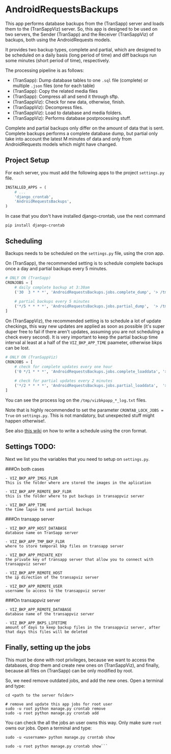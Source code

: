 # AndroidRequestsBackups

This app performs database backups from the (TranSapp) server and loads them to the (TranSappViz) server. So, this app is designed to be used on two servers, the Sender (TranSapp) and the Receiver (TranSappViz) of backups, both using the AndroidRequests models.

It provides two backup types, complete and partial, which are designed to be scheduled on a daily basis (long period of time) and diff backups run some minutes (short period of time), respectively.

The processing pipeline is as follows:

- (TranSapp): Dump database tables to one `.sql` file (complete) or multiple `.json` files (one for each table)
- (TranSapp): Copy the related media files
- (TranSapp): Compress all and send it through sftp.
- (TranSappViz): Check for new data, otherwise, finish.
- (TranSappViz): Decompress files.
- (TranSappViz): Load to database and media folders.
- (TranSappViz): Performs database postprocessing stuff. 

Complete and partial backups only differ on the amount of data that is sent. Complete backups performs a complete database dump, but partial only take into account the latest M minutes of data and only from AndroidRequests models which might have changed.


## Project Setup

For each server, you must add the following apps to the project `settings.py` file.

```python
INSTALLED_APPS = (
	# ...
	'django_crontab',
	'AndroidRequestsBackups',
)
```
In case that you don't have installed  django-crontab, use the next command

```pip install django-crontab```

## Scheduling

Backups needs to be scheduled on the `settings.py` file, using the cron app. 

On (TranSapp), the recommended setting is to schedule complete backups once a day and partial backups every 5 minutes.
```python
# ONLY ON (TranSapp)
CRONJOBS = [	
    # daily complete backup at 3:30am
    ('30  3 * * *', 'AndroidRequestsBackups.jobs.complete_dump', '> /tmp/vizbkpapp_complete_dump_log.txt')
    
    # partial backups every 5 minutes
    ('*/5 * * * *', 'AndroidRequestsBackups.jobs.partial_dump',  '> /tmp/vizbkpapp_partial_dump_log.txt')
]
```

On (TranSappViz), the recommended setting is to schedule a lot of update checkings, this way new updates are applied as soon as possible (it's super duper free to fail if there aren't updates, assuming you are not scheduling a check every second). It is very important to keep the partial backup time interval al least at a half of the `VIZ_BKP_APP_TIME` paameter, otherwise bkps can be lost.

```python
# ONLY ON (TranSappViz)
CRONJOBS = [	
    # check for complete updates every one hour
    ('0 */1 * * *', 'AndroidRequestsBackups.jobs.complete_loaddata', '> /tmp/vizbkpapp_complete_loaddata_log.txt')
    
    # check for partial updates every 2 minutes
    ('*/2 * * * *', 'AndroidRequestsBackups.jobs.partial_loaddata',  '> /tmp/vizbkpapp_partial_loaddata_log.txt')
]
```

You can see the process log on the `/tmp/vizbkpapp_*_log.txt` files.

Note that is highly recommended to set the parameter `CRONTAB_LOCK_JOBS = True` on `settings.py`. This is not mandatory, but unexpected stuff might happen otherwise!.

See also [this wiki](https://en.wikipedia.org/wiki/Cron#Format) on how to write a schedule using the cron format. 


## Settings TODO:

Next we list you the variables that you need to setup on `settings.py`. 

###On both cases
```
- VIZ_BKP_APP_IMGS_FLDR
This is the folder where are stored the images in the aplication

- VIZ_BKP_APP_REMOTE_BKP_FLDR
this is the folder where to put backups in transappviz server 

- VIZ_BKP_APP_TIME
the time lapse to send partial backups
```
###On transapp server
```
- VIZ_BKP_APP_HOST_DATABASE
database name on TranSapp server

- VIZ_BKP_APP_TMP_BKP_FLDR
where to store temporal bkp files on transapp server

- VIZ_BKP_APP_PRIVATE_KEY
the private key of transapp server that allow you to connect with transappviz server 

- VIZ_BKP_APP_REMOTE_HOST
the ip direction of the transapviz server

- VIZ_BKP_APP_REMOTE_USER
username to access to the transappviz server
```
###On transappviz server
```
- VIZ_BKP_APP_REMOTE_DATABASE
database name of the transappviz server

- VIZ_BKP_APP_BKPS_LIFETIME
amount of days to keep backup files in the transappviz server, after that days this files will be deleted
```

## Finally, setting up the jobs

This must be done with root privileges, because we want to access the databases, drop them and create new ones on (TranSappViz), and finally, because all files on (TranSapp) can be only modified by root.

So, we need remove outdated jobs, and add the new ones. Open a terminal and type:
```(bash)
cd <path to the server folder>

# remove and update this app jobs for root user
sudo -u root python manage.py crontab remove
sudo -u root python manage.py crontab add
```

You can check the all the jobs an user owns this way. Only make sure `root` owns our jobs. Open a terminal and type:
```(bash)
sudo -u <username> python manage.py crontab show

sudo -u root python manage.py crontab show```







